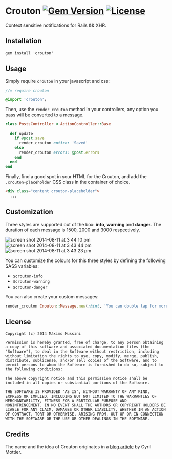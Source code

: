 Crouton [![Gem Version](https://badge.fury.io/rb/crouton.svg)](http://badge.fury.io/rb/crouton) [![License](https://img.shields.io/badge/license-MIT-blue.svg)](https://github.com/ElMassimo/queryable/blob/master/LICENSE.txt)
=====================

Context sensitive notifications for Rails && XHR.

## Installation

    gem install 'crouton'

## Usage

Simply require `crouton` in your javascript and css:

``` javascript
//= require crouton
```

``` sass
@import 'crouton';
```

Then, use the `render_crouton` method in your controllers, any option you pass
will be converted to a message.

``` ruby
class PostsController < ActionController::Base

  def update
    if @post.save
      render_crouton notice: 'Saved'
    else
      render_crouton errors: @post.errors
    end
  end
end
```

Finally, find a good spot in your HTML for the Crouton, and add the
`.crouton-placeholder` CSS class in the container of choice.

```html
<div class="content crouton-placeholder">
  ...
```

## Customization
Three styles are supported out of the box: __info__, __warning__ and __danger__.
The duration of each message is 1500, 2000 and 3000 respectively.

![screen shot 2014-08-11 at 3 44 10 pm](https://cloud.githubusercontent.com/assets/1158253/3881070/74f526c4-218a-11e4-8ada-63110a789647.png)
![screen shot 2014-08-11 at 3 43 44 pm](https://cloud.githubusercontent.com/assets/1158253/3881068/74eb79e4-218a-11e4-9734-3a118e9ff853.png)
![screen shot 2014-08-11 at 3 43 23 pm](https://cloud.githubusercontent.com/assets/1158253/3881069/74ebb8a0-218a-11e4-90e6-3efe5cfade53.png)

You can customize the colours for this three styles by defining the following SASS variables:
 - `$crouton-info`
 - `$crouton-warning`
 - `$crouton-danger`

You can also create your custom messages:

```ruby
render_crouton Crouton::Message.new(:hint, 'You can double tap for more info.', duration: 5000), placeholder: '.custom-crouton-placeholder'
```

License
--------

    Copyright (c) 2014 Máximo Mussini

    Permission is hereby granted, free of charge, to any person obtaining
    a copy of this software and associated documentation files (the
    "Software"), to deal in the Software without restriction, including
    without limitation the rights to use, copy, modify, merge, publish,
    distribute, sublicense, and/or sell copies of the Software, and to
    permit persons to whom the Software is furnished to do so, subject to
    the following conditions:

    The above copyright notice and this permission notice shall be
    included in all copies or substantial portions of the Software.

    THE SOFTWARE IS PROVIDED "AS IS", WITHOUT WARRANTY OF ANY KIND,
    EXPRESS OR IMPLIED, INCLUDING BUT NOT LIMITED TO THE WARRANTIES OF
    MERCHANTABILITY, FITNESS FOR A PARTICULAR PURPOSE AND
    NONINFRINGEMENT. IN NO EVENT SHALL THE AUTHORS OR COPYRIGHT HOLDERS BE
    LIABLE FOR ANY CLAIM, DAMAGES OR OTHER LIABILITY, WHETHER IN AN ACTION
    OF CONTRACT, TORT OR OTHERWISE, ARISING FROM, OUT OF OR IN CONNECTION
    WITH THE SOFTWARE OR THE USE OR OTHER DEALINGS IN THE SOFTWARE.


Credits
--------

The name and the idea of Crouton originates in a [blog article](http://cyrilmottier.com/2012/07/24/the-making-of-prixing-4-activity-tied-notifications/) by Cyril Mottier.
